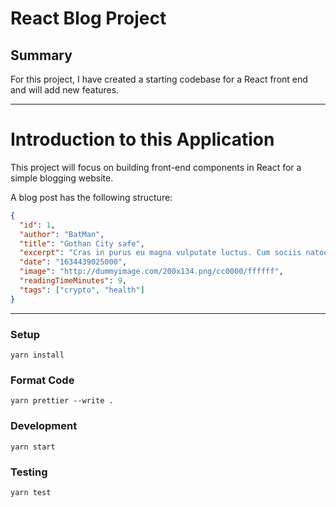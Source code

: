 # React Blog Project

## Summary

For this project, I have created a starting codebase for a React front end and will add new features.

---

# Introduction to this Application

This project will focus on building front-end components in React for a simple blogging website. 

A blog post has the following structure:

```json
{
  "id": 1,
  "author": "BatMan",
  "title": "Gothan City safe",
  "excerpt": "Cras in purus eu magna vulputate luctus. Cum sociis natoque penatibus et magnis dis parturient montes, nascetur ridiculus mus.",
  "date": "1634439025000",
  "image": "http://dummyimage.com/200x134.png/cc0000/ffffff",
  "readingTimeMinutes": 9,
  "tags": ["crypto", "health"]
}
```

---

### Setup

```
yarn install
```

### Format Code

```
yarn prettier --write .
```

### Development

```
yarn start
```

### Testing

```
yarn test
```
